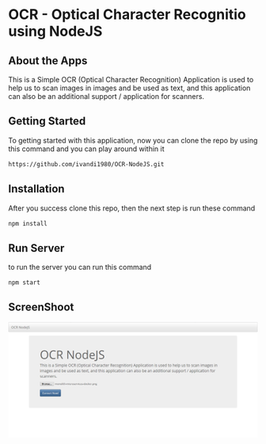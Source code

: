 # OCR - Optical Character Recognitio using NodeJS

## About the Apps
This is a Simple OCR (Optical Character Recognition) Application is used to help us to  scan images in images and be used as text, and this application can also be an additional support / application for scanners.

## Getting Started
To getting started with this application, now you can clone the repo by using this command and you can play around within it

```bash
https://github.com/ivandi1980/OCR-NodeJS.git
```

## Installation
After you success clone this repo, then the next step is run these command

```bash
npm install
```

## Run Server
to run the server you can run this command  

```bash
npm start
```

## ScreenShoot
![Dashboard](public/screenshoot.png "This is the dashboard")